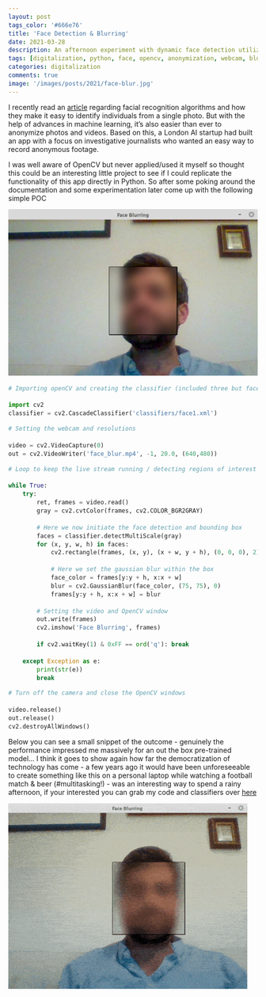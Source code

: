 ```yaml
---
layout: post
tags_color: '#666e76'
title: 'Face Detection & Blurring'
date: 2021-03-28
description: An afternoon experiment with dynamic face detection utilizing Python & OpenCV.
tags: [digitalization, python, face, opencv, anonymization, webcam, blurring, detection, dynamic]
categories: digitalization
comments: true
image: '/images/posts/2021/face-blur.jpg'
---
```

I recently read an [article](https://www.theverge.com/2020/6/11/21280293/anonymize-blur-faces-photos-videos-camera-app-ios) regarding facial recognition algorithms and how they make it easy to identify individuals from a single photo. But with the help of advances in machine learning, it’s also easier than ever to anonymize photos and videos. Based on this, a London AI startup had built an app with a focus on investigative journalists who wanted an easy way to record anonymous footage.

I was well aware of OpenCV but never applied/used it myself so thought this could be an interesting little project to see if I could replicate the functionality of this app directly in Python. So after some poking around the documentation and some experimentation later come up with the following simple POC

![](/images/posts/2021/face-blur.jpg)


```python
# Importing openCV and creating the classifier (included three but face1.xml performed best on my personal trials)

import cv2
classifier = cv2.CascadeClassifier('classifiers/face1.xml')
```

```python
# Setting the webcam and resolutions

video = cv2.VideoCapture(0)
out = cv2.VideoWriter('face_blur.mp4', -1, 20.0, (640,480))
```

```python
# Loop to keep the live stream running / detecting regions of interest

while True:
    try:
        ret, frames = video.read()
        gray = cv2.cvtColor(frames, cv2.COLOR_BGR2GRAY)
        
        # Here we now initiate the face detection and bounding box
        faces = classifier.detectMultiScale(gray)
        for (x, y, w, h) in faces:
            cv2.rectangle(frames, (x, y), (x + w, y + h), (0, 0, 0), 2)
            
            # Here we set the gaussian blur within the box
            face_color = frames[y:y + h, x:x + w]
            blur = cv2.GaussianBlur(face_color, (75, 75), 0)
            frames[y:y + h, x:x + w] = blur
        
        # Setting the video and OpenCV window
        out.write(frames)
        cv2.imshow('Face Blurring', frames)
    
        if cv2.waitKey(1) & 0xFF == ord('q'): break
        
    except Exception as e:
        print(str(e))
        break
```

```python
# Turn off the camera and close the OpenCV windows

video.release()
out.release()
cv2.destroyAllWindows()
```

Below you can see a small snippet of the outcome - genuinely the performance impressed me massively for an out the box pre-trained model...
I think it goes to show again how far the democratization of technology has come - a few years ago it would have been unforeseeable to create something like this on a personal laptop while watching a football match & beer (#multitasking!) - was an interesting way to spend a rainy afternoon, if your interested you can grab my code and classifiers over [here](https://github.com/clintjb/Face-Detection-Blurring)

![](/images/posts/2021/face-blur.gif)